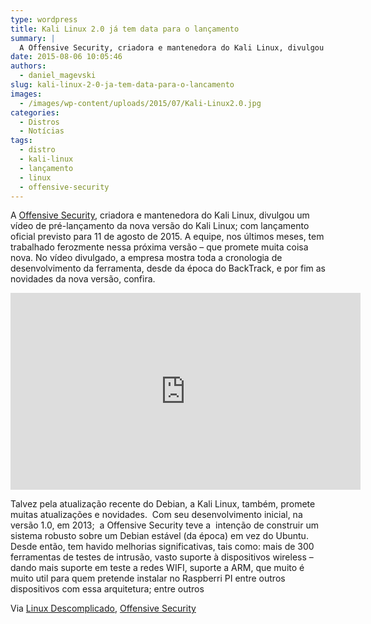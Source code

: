```yaml
---
type: wordpress
title: Kali Linux 2.0 já tem data para o lançamento
summary: |
  A Offensive Security, criadora e mantenedora do Kali Linux, divulgou um vídeo de pré-lançamento da nova versão do Kali Linux; com lançamento oficial previsto para 11 de agosto de 2015. A equipe, nos últimos meses, tem trabalhado ferozmente nessa próxima versão – que promete muita coisa nova. No vídeo divulgado, a empresa mostra toda a cronologia de desenvolvimento da ferramenta, desde da época do BackTrack; e por fim as novidades da nova versão.Confira:
date: 2015-08-06 10:05:46
authors:
  - daniel_magevski
slug: kali-linux-2-0-ja-tem-data-para-o-lancamento
images:
  - /images/wp-content/uploads/2015/07/Kali-Linux2.0.jpg
categories:
  - Distros
  - Notícias
tags:
  - distro
  - kali-linux
  - lançamento
  - linux
  - offensive-security
---
```


A <a href="https://www.offensive-security.com/" target="_blank">Offensive Security</a>, criadora e mantenedora do Kali Linux, divulgou um vídeo de pré-lançamento da nova versão do Kali Linux; com lançamento oficial previsto para 11 de agosto de 2015. A equipe, nos últimos meses, tem trabalhado ferozmente nessa próxima versão – que promete muita coisa nova. No vídeo divulgado, a empresa mostra toda a cronologia de desenvolvimento da ferramenta, desde da época do BackTrack, e por fim as novidades da nova versão, confira.

<!--more-->

<iframe width="560" height="315" src="https://vimeo.com/132329259" frameborder="0" allowfullscreen></iframe>

Talvez pela atualização recente do Debian, a Kali Linux, também, promete muitas atualizações e novidades.  Com seu desenvolvimento inicial, na versão 1.0, em 2013;  a Offensive Security teve a  intenção de construir um sistema robusto sobre um Debian estável (da época) em vez do Ubuntu. Desde então, tem havido melhorias significativas, tais como: mais de 300 ferramentas de testes de intrusão, vasto suporte à dispositivos wireless – dando mais suporte em teste a redes WIFI, suporte a ARM, que muito é muito util para quem pretende instalar no Raspberri PI entre outros dispositivos com essa arquitetura; entre outros

Via <a href="http://www.linuxdescomplicado.com.br/2015/07/kali-linux-2-0-video-de-pre-lancamento-da-nova-versao-teaser.html" target="_blank">Linux Descomplicado</a>, <a href="https://www.offensive-security.com/" target="_blank">Offensive Security</a>
